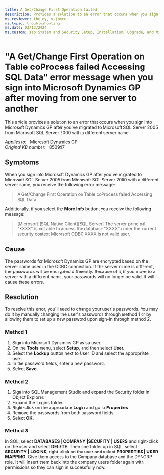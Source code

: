 ```yaml
---
title: A Get/Change First Operation failed
description: Provides a solution to an error that occurs when you sign into Microsoft Dynamics GP after you've migrated to Microsoft SQL Server 2005 from Microsoft SQL Server 2000 with a different server name.
ms.reviewer: theley, v-jomcc
ms.topic: troubleshooting
ms.date: 03/13/2024
ms.custom: sap:System and Security Setup, Installation, Upgrade, and Migrations
---
```

# "A Get/Change First Operation on Table coProcess failed Accessing SQL Data" error message when you sign into Microsoft Dynamics GP after moving from one server to another

This article provides a solution to an error that occurs when you sign into Microsoft Dynamics GP after you've migrated to Microsoft SQL Server 2005 from Microsoft SQL Server 2000 with a different server name.

_Applies to:_ &nbsp; Microsoft Dynamics GP  
_Original KB number:_ &nbsp; 850997

## Symptoms

When you sign into Microsoft Dynamics GP after you've migrated to Microsoft SQL Server 2005 from Microsoft SQL Server 2000 with a different server name, you receive the following error message:
> A Get/Change First Operation on Table coProcess failed Accessing SQL Data

Additionally, if you select the **More Info** button, you receive the following message:
> [Microsoft][SQL Native Client][SQL Server] The server principal "XXXX" is not able to access the database "XXXX" under the current security context Microsoft ODBC XXXX is not valid user.

## Cause

The passwords for Microsoft Dynamics GP are encrypted based on the server name used in the ODBC connection. If the server name is different, the passwords will be encrypted differently. Because of it, if you move to a server with a different name, your passwords will no longer be valid. It will cause these errors.

## Resolution

To resolve this error, you'll need to change your user's passwords. You may do it by manually changing the user's passwords through method 1 or by allowing them to set up a new password upon sign-in through method 2.

### Method 1

1. Sign into Microsoft Dynamics GP as sa user.
2. On the **Tools** menu, select **Setup**, and then select **User**.
3. Select the **Lookup** button next to User ID and select the appropriate user.
4. In the password fields, enter a new password.
5. Select **Save**.

### Method 2

1. Sign into SQL Management Studio and expand the Security folder in Object Explorer.
2. Expand the Logins folder.
3. Right-click on the appropriate **Login** and go to **Properties**
4. Remove the passwords from both password fields.
5. Select **OK**.

### Method 3

In SQL, select **DATABASES | COMPANY |SECURITY | USERS** and right-click on the user and select **DELETE**. Then one folder up in SQL, select **SECURITY | LOGINS**, right-click on the user and select **PROPERTIES | USER MAPPING**. Give them access to the Company database and the DYNGRP role. It will insert them back into the company users folder again with permissions so they can sign in successfully now.
